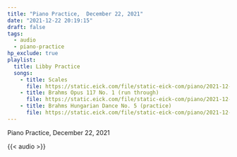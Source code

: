 ```yaml
---
title: "Piano Practice,  December 22, 2021"
date: "2021-12-22 20:19:15"
draft: false
tags:
  - audio
  - piano-practice
hp_exclude: true
playlist:
  title: Libby Practice
  songs:
    - title: Scales
      file: https://static.eick.com/file/static-eick-com/piano/2021-12-22-001.mp3
    - title: Brahms Opus 117 No. 1 (run through)
      file: https://static.eick.com/file/static-eick-com/piano/2021-12-22-002.mp3
    - title: Brahms Hungarian Dance No. 5 (practice)
      file: https://static.eick.com/file/static-eick-com/piano/2021-12-22-003.mp3
---
```


Piano Practice, December 22, 2021

<!--more-->

{{< audio >}}
